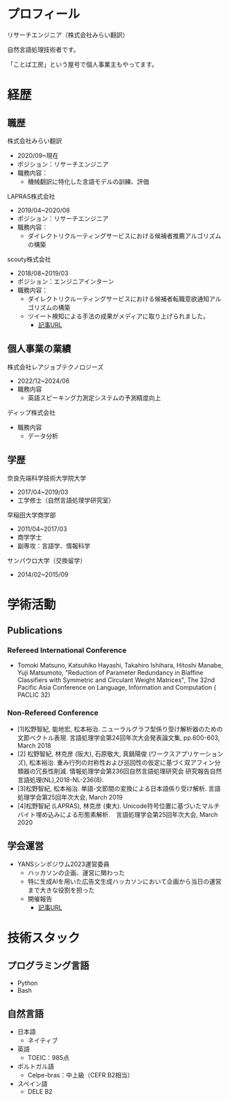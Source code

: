 # プロフィール
リサーチエンジニア（株式会社みらい翻訳）

自然言語処理技術者です。

「ことば工房」という屋号で個人事業主もやってます。

# 経歴
## 職歴
株式会社みらい翻訳
- 2020/09~現在
- ポジション：リサーチエンジニア
- 職務内容：
  - 機械翻訳に特化した言語モデルの訓練、評価

LAPRAS株式会社
- 2019/04~2020/08
- ポジション：リサーチエンジニア
- 職務内容：
  - ダイレクトリクルーティングサービスにおける候補者推薦アルゴリズムの構築

scouty株式会社
- 2018/08~2019/03
- ポジション：エンジニアインターン
- 職務内容：
  - ダイレクトリクルーティングサービスにおける候補者転職意欲通知アルゴリズムの構築
  - ツイート検知による手法の成果がメディアに取り上げられました。
    - [記事URL](https://weekly-economist.mainichi.jp/articles/20181016/se1/00m/020/071000c)

## 個人事業の業績
株式会社レアジョブテクノロジーズ
- 2022/12~2024/06
- 職務内容
  - 英語スピーキング力測定システムの予測精度向上

ディップ株式会社
- 職務内容
  - データ分析



## 学歴
奈良先端科学技術大学院大学
- 2017/04~2019/03
- 工学修士（自然言語処理学研究室）

早稲田大学商学部
- 2011/04~2017/03
- 商学学士
- 副専攻：言語学、情報科学

サンパウロ大学（交換留学）
- 2014/02~2015/09

# 学術活動
## Publications
### Refereed International Conference
- Tomoki Matsuno, Katsuhiko Hayashi, Takahiro Ishihara, Hitoshi Manabe, Yuji Matsumoto, "Reduction of Parameter Redundancy in Biaffine Classifiers with Symmetric and Circulant Weight Matrices", The 32nd Pacific Asia Conference on Language, Information and Computation ( PACLIC 32)

### Non-Refereed Conference
- [1]松野智紀, 能地宏, 松本裕治. ニューラルグラフ型係り受け解析器のための文節ベクトル表現. 言語処理学会第24回年次大会発表論文集, pp.600-603, March 2018
- [2] 松野智紀, 林克彦 (阪大), 石原敬大, 真鍋陽俊 (ワークスアプリケーションズ), 松本裕治. 重み行列の対称性および巡回性の仮定に基づく双アフィン分類器の冗長性削減. 情報処理学会第236回自然言語処理研究会 研究報告自然言語処理(NL),2018-NL-236(8).
- [3]松野智紀, 松本裕治. 単語-文節間の変換による日本語係り受け解析. 言語処理学会第25回年次大会, March 2019
- [4]松野智紀 (LAPRAS), 林克彦 (東大). Unicode符号位置に基づいたマルチバイト埋め込みによる形態素解析.　言語処理学会第25回年次大会, March 2020

## 学会運営
- YANSシンポジウム2023運営委員
  - ハッカソンの企画、運営に関わった
  - 特に生成AIを用いた広告文生成ハッカソンにおいて企画から当日の運営まで大きな役割を担った
  - 開催報告
    - [記事URL](https://yans.anlp.jp/entry/yans2023report#0%E6%97%A5%E7%9B%AE2023829)

# 技術スタック
## プログラミング言語
- Python
- Bash
## 自然言語
- 日本語
  - ネイティブ
- 英語
  - TOEIC：985点
- ポルトガル語
  - Celpe-bras：中上級（CEFR B2相当）
- スペイン語
  - DELE B2



